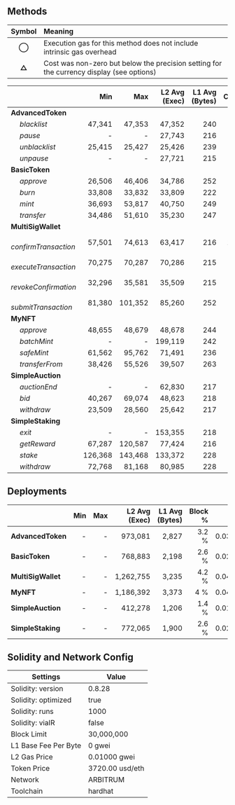 ## Methods
| **Symbol** | **Meaning**                                                                              |
| :--------: | :--------------------------------------------------------------------------------------- |
|    **◯**   | Execution gas for this method does not include intrinsic gas overhead                    |
|    **△**   | Cost was non-zero but below the precision setting for the currency display (see options) |

|                             |     Min |     Max | L2 Avg (Exec) | L1 Avg (Bytes) | Calls |    usd avg |
| :-------------------------- | ------: | ------: | ------------: | -------------: | ----: | ---------: |
| **AdvancedToken**           |         |         |               |                |       |            |
|        *blacklist*          |  47,341 |  47,353 |        47,352 |            240 |    47 | 0.00176149 |
|        *pause*              |       - |       - |        27,743 |            216 |    47 | 0.00103204 |
|        *unblacklist*        |  25,415 |  25,427 |        25,426 |            239 |    46 | 0.00094585 |
|        *unpause*            |       - |       - |        27,721 |            215 |    46 | 0.00103122 |
| **BasicToken**              |         |         |               |                |       |            |
|        *approve*            |  26,506 |  46,406 |        34,786 |            252 |    46 | 0.00129404 |
|        *burn*               |  33,808 |  33,832 |        33,809 |            222 |    46 | 0.00125769 |
|        *mint*               |  36,693 |  53,817 |        40,750 |            249 |    93 | 0.00151590 |
|        *transfer*           |  34,486 |  51,610 |        35,230 |            247 |    46 | 0.00131056 |
| **MultiSigWallet**          |         |         |               |                |       |            |
|        *confirmTransaction* |  57,501 |  74,613 |        63,417 |            216 |   139 | 0.00235911 |
|        *executeTransaction* |  70,275 |  70,287 |        70,286 |            215 |    46 | 0.00261464 |
|        *revokeConfirmation* |  32,296 |  35,581 |        35,509 |            215 |    46 | 0.00132093 |
|        *submitTransaction*  |  81,380 | 101,352 |        85,260 |            252 |    48 | 0.00317167 |
| **MyNFT**                   |         |         |               |                |       |            |
|        *approve*            |  48,655 |  48,679 |        48,678 |            244 |    46 | 0.00181082 |
|        *batchMint*          |       - |       - |       199,119 |            242 |     1 | 0.00740723 |
|        *safeMint*           |  61,562 |  95,762 |        71,491 |            236 |    93 | 0.00265947 |
|        *transferFrom*       |  38,426 |  55,526 |        39,507 |            263 |    47 | 0.00146966 |
| **SimpleAuction**           |         |         |               |                |       |            |
|        *auctionEnd*         |       - |       - |        62,830 |            217 |     2 | 0.00233728 |
|        *bid*                |  40,267 |  69,074 |        48,623 |            218 |    95 | 0.00180878 |
|        *withdraw*           |  23,509 |  28,560 |        25,642 |            217 |    45 | 0.00095388 |
| **SimpleStaking**           |         |         |               |                |       |            |
|        *exit*               |       - |       - |       153,355 |            218 |     1 | 0.00570481 |
|        *getReward*          |  67,287 | 120,587 |        77,424 |            216 |    46 | 0.00288017 |
|        *stake*              | 126,368 | 143,468 |       133,372 |            228 |    48 | 0.00496144 |
|        *withdraw*           |  72,768 |  81,168 |        80,985 |            228 |    46 | 0.00301264 |

## Deployments
|                    | Min | Max  | L2 Avg (Exec) | L1 Avg (Bytes) | Block % |    usd avg |
| :----------------- | --: | ---: | ------------: | -------------: | ------: | ---------: |
| **AdvancedToken**  |   - |    - |       973,081 |          2,827 |   3.2 % | 0.03619861 |
| **BasicToken**     |   - |    - |       768,883 |          2,198 |   2.6 % | 0.02860245 |
| **MultiSigWallet** |   - |    - |     1,262,755 |          3,235 |   4.2 % | 0.04697449 |
| **MyNFT**          |   - |    - |     1,186,392 |          3,373 |     4 % | 0.04413378 |
| **SimpleAuction**  |   - |    - |       412,278 |          1,206 |   1.4 % | 0.01533674 |
| **SimpleStaking**  |   - |    - |       772,065 |          1,900 |   2.6 % | 0.02872082 |

## Solidity and Network Config
| **Settings**         | **Value**       |
| -------------------- | --------------- |
| Solidity: version    | 0.8.28          |
| Solidity: optimized  | true            |
| Solidity: runs       | 1000            |
| Solidity: viaIR      | false           |
| Block Limit          | 30,000,000      |
| L1 Base Fee Per Byte | 0 gwei          |
| L2 Gas Price         | 0.01000 gwei    |
| Token Price          | 3720.00 usd/eth |
| Network              | ARBITRUM        |
| Toolchain            | hardhat         |

